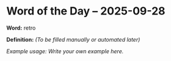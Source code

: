 # Word of the Day – 2025-09-28

**Word:** retro

**Definition:** _(To be filled manually or automated later)_

*Example usage:* _Write your own example here._
